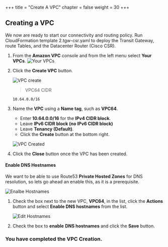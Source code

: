 +++
title = "Create A VPC"
chapter = false
weight = 30
+++

## Creating a VPC

We now are ready to start our connectivity and routing policy.
Run CloudFormation template 2.tgw-csr.yaml to deploy the Transit Gateway, route Tables, and the Datacenter Router (Cisco CSR).

1. From the **Amazon VPC** console and from the left menu select **Your VPCs**.
    ![Your VPCs](/images/vpc-listvpcs.png)

1. Click the **Create VPC** button.

    ![VPC create](/images/vpc-create.png)

   
    >VPC64 CIDR
    ```
    10.64.0.0/16
    ```
     

1. Name the **VPC** using a **Name tag**, such as **VPC64**. 
    - Enter **10.64.0.0/16** for the **IPv4 CIDR block**.
    - Leave **IPv6 CIDR block (no IPv6 CIDR block)**
    - Leave **Tenancy (Default)**.
    - Click the **Create** button at the bottom right.

    ![VPC Created](/images/vpc-created.png)
1. Click the **Close** button once the VPC has been created.

#### Enable DNS Hostnames
We want to be able to use Route53 **Private Hosted Zones** for DNS resolution, so lets go ahead an enable this, as it is a prerequisite.

![Enalbe Hostnames](/images/vpc-hostnames.png)

1. Check the box next to the new VPC, **VPC64**, in the list, click the **Actions** button and select **Enable DNS hostnames** from the list.

    ![Edit Hostnames](/images/vpc-hostnames-edit.png)

1. Check the box to **enable** **DNS hostnames** and click the **Save** button.

  
### You have completed the VPC Creation. ###